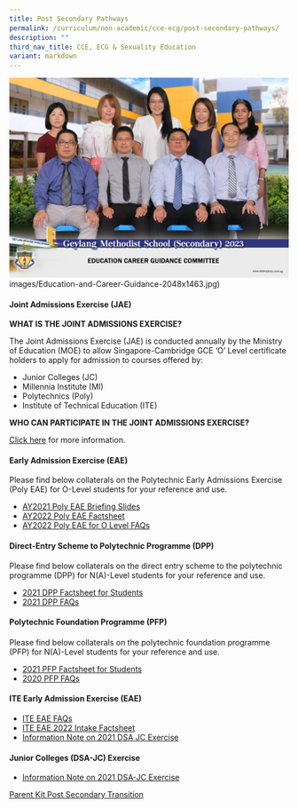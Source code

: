 ```yaml
---
title: Post Secondary Pathways
permalink: /curriculum/non-academic/cce-ecg/post-secondary-pathways/
description: ""
third_nav_title: CCE, ECG & Sexuality Education
variant: markdown
---
```

![](/images/education_career_guidance_committee_2.jpg)images/Education-and-Career-Guidance-2048x1463.jpg)

#### **Joint Admissions Exercise (JAE)**

**WHAT IS THE JOINT ADMISSIONS EXERCISE?**

The Joint Admissions Exercise (JAE) is conducted annually by the Ministry of Education (MOE) to allow Singapore-Cambridge GCE ‘O’ Level certificate holders to apply for admission to courses offered by:

*   Junior Colleges (JC)
*   Millennia Institute (MI)
*   Polytechnics (Poly)
*   Institute of Technical Education (ITE)

**WHO CAN PARTICIPATE IN THE JOINT ADMISSIONS EXERCISE?**

[Click here](https://www.moe.gov.sg/post-secondary/admissions/jae) for more information.

#### **Early Admission Exercise (EAE)**

Please find below collaterals on the Polytechnic Early Admissions Exercise (Poly EAE) for O-Level students for your reference and use.

*   [AY2021 Poly EAE Briefing Slides](/files/AY2021-Poly-EAE-Briefing-Slides.pdf)
*   [AY2022 Poly EAE Factsheet](/files/AY2022-Poly-EAE-Factsheet.pdf)
*   [AY2022 Poly EAE for O Level FAQs](/files/AY2022-Poly-EAE-for-O-Level-FAQs-Schools.pdf)


#### **Direct-Entry Scheme to Polytechnic Programme (DPP)**


Please find below collaterals on the direct entry scheme to the polytechnic programme (DPP) for N(A)-Level students for your reference and use.

*   [2021 DPP Factsheet for Students](/files/2021-DPP-Factsheet-for-Students.pdf)
*   [2021 DPP FAQs](/files/2021-DPP-FAQs.pdf)


#### **Polytechnic Foundation Programme (PFP)**
#### 

Please find below collaterals on the polytechnic foundation programme (PFP) for N(A)-Level students for your reference and use.

*   [2021 PFP Factsheet for Students](/files/2021-PFP-Factsheet-for-Students.pdf)
*   [2020 PFP FAQs](/files/2020-PFP-FAQs.pdf)


#### **ITE Early Admission Exercise (EAE)**

*   [ITE EAE FAQs](https://www.ifaq.gov.sg/ite/apps/fcd_faqmain.aspx#TOPIC_11747)
*   [ITE EAE 2022 Intake Factsheet](https://www.ite.edu.sg/docs/default-source/admissions-docs/full-time/eae/ite-eae-2022-intake-factsheet.pdf?sfvrsn=1c32e634_14)
*  [Information Note on 2021 DSA JC Exercise](/files/Information-Note-on-2021-DSA-JC-Exercise.pdf)


#### **Junior Colleges (DSA-JC) Exercise**

*   [Information Note on 2021 DSA-JC Exercise](/files/Information-Note-on-2021-DSA-JC-Exercise.pdf)

[Parent Kit Post Secondary Transition](/files/Parent-Kit_Post-Secondary-Transition.pdf)